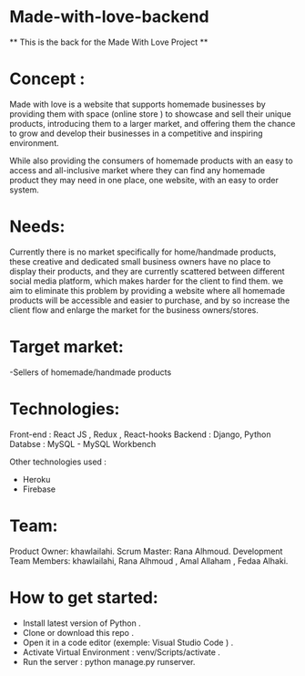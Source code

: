 # Made-with-love-backend
 ** This is the back for the Made With Love Project **

# Concept : 
Made with love is a website that supports homemade businesses by providing them with space (online store ) to showcase and sell their unique products, introducing them to a larger market, and offering them the chance to grow and develop their businesses in a competitive and inspiring environment.

While also providing the consumers of homemade products with an easy to access and all-inclusive market where they can find any homemade product they may need in one place, one website, with an easy to order system.

# Needs:
Currently there is no market specifically for home/handmade products, these creative and dedicated small business owners have no place to display their products, and they are currently scattered between different social media platform, which makes harder for the client to find them.
we aim to eliminate this problem by providing a website where all homemade products will be accessible and easier to purchase, and by so increase the client flow and enlarge the market for the business owners/stores.

# Target market:
-Sellers of homemade/handmade products

# Technologies:

Front-end : React JS , Redux , React-hooks
Backend : Django, Python
Databse : MySQL - MySQL Workbench 

Other technologies used :
- Heroku
- Firebase 



# Team:
Product Owner: khawlailahi.
Scrum Master: Rana Alhmoud.
Development Team Members: khawlailahi, Rana Alhmoud , Amal Allaham , Fedaa Alhaki.

# How to get started:
- Install latest version of Python .
- Clone or download this repo .
- Open it in a code editor (exemple: Visual Studio Code ) .
- Activate Virtual Environment : venv/Scripts/activate .
- Run the server : python manage.py runserver.

